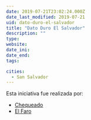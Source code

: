 ```yaml
---
date: 2019-07-21T23:02:24.000Z
date_last_modified: 2019-07-21
uid: dato-duro-el-salvador
title: "Dato Duro El Salvador"
description: ""
type: 
website: 
date_ini: 
date_end: 
tags:

cities: 
  - San Salvador
---
```


Esta iniciativa fue realizada por:

- [Chequeado](/i/chequeado.html)
- [El Faro](/i/el-faro.html)
